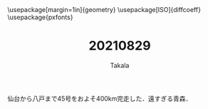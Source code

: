 ﻿---
title: 20210829
yesterday: 20210828
tomorrow: 20210830
days: 611
author: Takala
header-includes:
  - \usepackage[margin=1in]{geometry}
  - \usepackage[ISO]{diffcoeff}
  - \usepackage{pxfonts}
---



仙台から八戸まで45号をおよそ400km完走した．遠すぎる青森．



